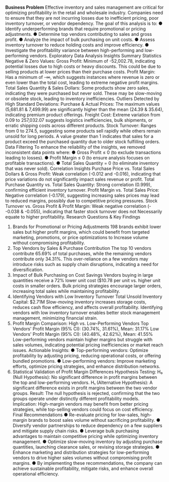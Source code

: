**Business Problem**
Effective inventory and sales management are critical for optimizing
profitability in the retail and wholesale industry. Companies need to ensure
that they are not incurring losses due to inefficient pricing, poor inventory
turnover, or vendor dependency. The goal of this analysis is to:
● Identify underperforming brands that require promotional or pricing
adjustments.
● Determine top vendors contributing to sales and gross profit.
● Analyze the impact of bulk purchasing on unit costs.
● Assess inventory turnover to reduce holding costs and improve
efficiency.
● Investigate the profitability variance between high-performing and
low-performing vendors.
Exploratory Data Analysis Insights
Summary Statistics
Negative & Zero Values:
Gross Profit: Minimum of -52,002.78, indicating potential losses due to
high costs or heavy discounts. This could be due to selling products at
lower prices than their purchase costs.
Profit Margin: Has a minimum of -∞, which suggests instances where
revenue is zero or even lower than the total cost, leading to extreme
negative profit margins.
Total Sales Quantity & Sales Dollars: Some products show zero sales,
indicating they were purchased but never sold. These may be slow-moving
or obsolete stock, leading to inventory inefficiencies.
Outliers Detected by High Standard Deviations:
Purchase & Actual Prices: The maximum values (5,681.81 & 7,499.99)
are significantly higher than the mean (24.39 & 35.64), indicating premium
product offerings.
Freight Cost: Extreme variation from 0.09 to 257,032.07 suggests logistics
inefficiencies, bulk shipments, or erratic shipping costs across different
products.
Stock Turnover: Ranges from 0 to 274.5, suggesting some products sell
rapidly while others remain unsold for long periods. A value greater than 1
indicates that sales for a product exceed the purchased quantity due to
older stock fulfilling orders.
Data Filtering
To enhance the reliability of the insights, we removed inconsistent data
points where:
● Gross Profit ≤ 0 (to exclude transactions leading to losses).
● Profit Margin ≤ 0 (to ensure analysis focuses on profitable
transactions).
● Total Sales Quantity = 0 (to eliminate inventory that was never sold).
Correlation Insights
Purchase Price vs. Total Sales Dollars & Gross Profit: Weak correlation
(-0.012 and -0.016), indicating that price variations do not significantly
impact sales revenue or profit.
Total Purchase Quantity vs. Total Sales Quantity: Strong correlation
(0.999), confirming efficient inventory turnover.
Profit Margin vs. Total Sales Price: Negative correlation (-0.179),
suggesting increasing sales prices may lead to reduced margins, possibly
due to competitive pricing pressures.
Stock Turnover vs. Gross Profit & Profit Margin: Weak negative
correlation (- -0.038 & -0.055), indicating that faster stock turnover does not
Necessarily equate to higher profitability.
Research Questions & Key Findings
1. Brands for Promotional or Pricing Adjustments
198 brands exhibit lower sales but higher profit margins, which could
benefit from targeted marketing, promotions, or price optimizations to
Increase volume without compromising profitability.
2. Top Vendors by Sales & Purchase Contribution
The top 10 vendors contribute 65.69% of total purchases, while the
remaining vendors contribute only 34.31%. This over-reliance on a few
vendors may introduce risks such as supply chain disruptions, indicating a
need for diversification.
3. Impact of Bulk Purchasing on Cost Savings
Vendors buying in large quantities receive a 72% lower unit cost ($10.78
per unit vs. higher unit costs in smaller orders.
Bulk pricing strategies encourage larger orders, increasing total sales while
maintaining profitability.
4. Identifying Vendors with Low Inventory Turnover
Total Unsold Inventory Capital: $2.71M
Slow-moving inventory increases storage costs, reduces cash flow
efficiency, and affects overall profitability.
Identifying vendors with low inventory turnover enables better stock management
management, minimizing financial strain.
5. Profit Margin Comparison: High vs. Low-Performing Vendors
Top Vendors' Profit Margin (95% CI): (30.74%, 31.61%), Mean: 31.17%
Low Vendors' Profit Margin (95% CI): (40.48%, 42.62%), Mean: 41.55%
Low-performing vendors maintain higher margins but struggle with sales
volumes, indicating potential pricing inefficiencies or market reach issues.
Actionable Insights:
● Top-performing vendors: Optimize profitability by adjusting
pricing, reducing operational costs, or offering bundled
promotions.
● Low-performing vendors: Improve marketing efforts, optimize
pricing strategies, and enhance distribution networks.
6. Statistical Validation of Profit Margin Differences
Hypothesis Testing:
H₀ (Null Hypothesis): No significant difference in profit margins between the top
and low-performing vendors.
H₁ (Alternative Hypothesis): A significant difference exists in profit margins
between the two vendor groups.
Result: The null hypothesis is rejected, confirming that the two groups
operate under distinctly different profitability models.
Implication: High-margin vendors may benefit from better pricing
strategies, while top-selling vendors could focus on cost efficiency.
Final Recommendations
● Re-evaluate pricing for low-sales, high-margin brands to boost sales
volume without sacrificing profitability.
● Diversify vendor partnerships to reduce dependency on a few
suppliers and mitigate supply chain risks.
● Leverage bulk purchasing advantages to maintain competitive pricing
while optimizing inventory management.
● Optimize slow-moving inventory by adjusting purchase quantities,
launching clearance sales, or revising storage strategies.
● Enhance marketing and distribution strategies for low-performing
vendors to drive higher sales volumes without compromising profit
margins.
● By implementing these recommendations, the company can achieve
sustainable profitability, mitigate risks, and enhance overall
operational efficiency.
